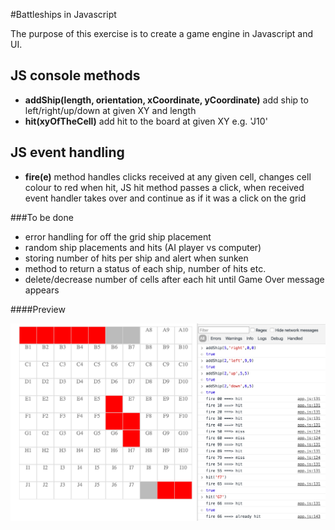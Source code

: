 #Battleships in Javascript

The purpose of this exercise is to create a game engine in Javascript and UI.

## JS console methods
- **addShip(length, orientation, xCoordinate, yCoordinate)** add ship to left/right/up/down at given XY and length
- **hit(xyOfTheCell)** add hit to the board at given XY e.g. 'J10'

## JS event handling
- **fire(e)** method handles clicks received at any given cell, changes cell colour to red when hit, JS hit method passes a click, when received event handler takes over and continue as if it was a click on the grid

###To be done

- error handling for off the grid ship placement
- random ship placements and hits (AI player vs computer)
- storing number of hits per ship and alert when sunken
- method to return a status of each ship, number of hits etc.
- delete/decrease number of cells after each hit until Game Over message appears

####Preview

![battleships-js screenshot](https://raw.githubusercontent.com/maciejk77/battleships-js/master/img/screenshot.png)
